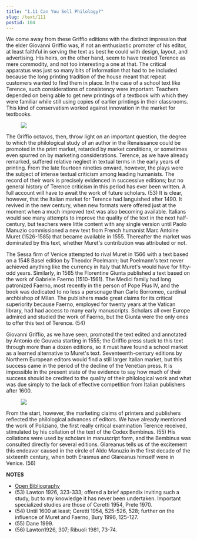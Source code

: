 ```yaml
---
title: "1.11 Can You Sell Philology?"
slug: /text/111
postid: 104
---
```

We come away from these Griffio editions with the distinct impression that the elder Giovanni Griffio was, if not an enthusiastic promoter of his editor, at least faithful in serving the text as best he could with design, layout, and advertising. His heirs, on the other hand, seem to have treated Terence as mere commodity, and not too interesting a one at that. The critical apparatus was just so many bits of information that had to be included because the long printing tradition of the house meant that repeat customers wanted to find them in place. In the case of a school text like Terence, such considerations of consistency were important. Teachers depended on being able to get new printings of a textbook with which they were familiar while still using copies of earlier printings in their classrooms. This kind of conservatism worked against innovation in the market for textbooks.


<figure class="mkdn-figure">
    <div onClick="createLightbox('/images_full/1.00_Chapter_One/HFS_117.01.jpg','')" class="mkdn-image-link" id="lbimage">
    <img class="mkdn-image" src="/images_full/1.00_Chapter_One/HFS_117.01.jpg" />
    <figcaption class="mkdn-figcaption"></figcaption>
    </div>
</figure>

The Griffio octavos, then, throw light on an important question, the degree to which the philological study of an author in the Renaissance could be promoted in the print market, retarded by market conditions, or sometimes even spurred on by marketing considerations. Terence, as we have already remarked, suffered relative neglect in textual terms in the early years of printing. From the late fourteen nineties onward, however, the plays were the subject of intense textual criticism among leading humanists. The record of their work is precisely evidenced in successive editions; but no general history of Terence criticism in this period has ever been written. A full account will have to await the work of future scholars. (53) It is clear, however, that the Italian market for Terence had languished after 1490. It revived in the new century, when new formats were offered just at the moment when a much improved text was also becoming available. Italians would see many attempts to improve the quality of the text in the next half-century, but teachers were little content with any single version until Paolo Manuzio commissioned a new text from French humanist Marc Antoine Muret (1526-1585) that became available in 1555. Thereafter the market was dominated by this text, whether Muret's contribution was attributed or not.

The Sessa firm of Venice attempted to rival Muret in 1566 with a text based on a 1548 Basel edition by Theodor Poelmann; but Poelmann's text never achieved anything like the currency in Italy that Muret's would have for fifty-odd years. Similarly, in 1565 the Florentine Giunta published a text based on the work of Gabriele Faerno (1510-1561). The Medici family had long patronized Faerno, most recently in the person of Pope Pius IV, and the book was dedicated to no less a personage than Carlo Borromeo, cardinal archbishop of Milan. The publishers made great claims for its critical superiority because Faerno, employed for twenty years at the Vatican library, had had access to many early manuscripts. Scholars all over Europe admired and studied the work of Faerno, but the Giunta were the only ones to offer this text of Terence. (54)

Giovanni Griffio, as we have seen, promoted the text edited and annotated by Antonio de Gouveia starting in 1555; the Griffio press stuck to this text through more than a dozen editions, so it must have found a school market as a learned alternative to Muret's text. Seventeenth-century editions by Northern European editors would find a still larger Italian market, but this success came in the period of the decline of the Venetian press. It is impossible in the present state of the evidence to say how much of their success should be credited to the quality of their philological work and what was due simply to the lack of effective competition from Italian publishers after 1600.


<figure class="mkdn-figure">
    <div onClick="createLightbox('/images_full/1.00_Chapter_One/HFS_130.03.jpg','')" class="mkdn-image-link" id="lbimage">
    <img class="mkdn-image" src="/images_full/1.00_Chapter_One/HFS_130.03.jpg" />
    <figcaption class="mkdn-figcaption"></figcaption>
    </div>
</figure>

From the start, however, the marketing claims of printers and publishers reflected the philological advances of editors. We have already mentioned the work of Poliziano, the first really critical examination Terence received, stimulated by his collation of the text of the Codex Bembinus. (55) His collations were used by scholars in manuscript form, and the Bembinus was consulted directly for several editions. Glareanus tells us of the excitement this endeavor caused in the circle of Aldo Manuzio in the first decade of the sixteenth century, when both Erasmus and Glareanus himself were in Venice. (56)

**NOTES**
* [Open Bibliography](/bibliography.pdf)
* (53) Lawton 1926, 323-333; offered a brief appendix inviting such a study, but to my knowledge it has never been undertaken. Important specialized studies are those of Ceretti 1954, Prete 1970.
* (54) Until 1600 at least; Ceretti 1954, 525-526, 528; further on the influence of Muret and Faerno, Bury 1996, 125-127.
* (55) Dane 1999.
* (56) Lawton1926, 307; Ribuoli 1981, 73-74.
